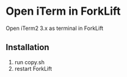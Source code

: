 # Open iTerm in ForkLift

Open iTerm2 3.x as terminal in ForkLift

## Installation

1. run copy.sh
2. restart ForkLift


